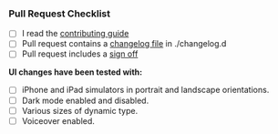 ### Pull Request Checklist

- [ ] I read the [contributing guide](https://github.com/element-hq/element-ios/blob/develop/CONTRIBUTING.md)
- [ ] Pull request contains a [changelog file](https://github.com/matrix-org/matrix-ios-sdk/blob/develop/CONTRIBUTING.md#changelog) in ./changelog.d
- [ ] Pull request includes a [sign off](https://github.com/matrix-org/matrix-ios-sdk/blob/develop/CONTRIBUTING.md#sign-off)

**UI changes have been tested with:**
- [ ] iPhone and iPad simulators in portrait and landscape orientations.
- [ ] Dark mode enabled and disabled.
- [ ] Various sizes of dynamic type.
- [ ] Voiceover enabled.
